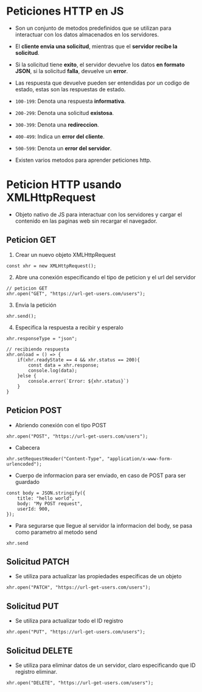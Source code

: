 # Peticiones HTTP en JS
- Son un conjunto de metodos predefinidos que se utilizan para interactuar con los datos almacenados en los servidores.
- El **cliente envia una solicitud**, mientras que el **servidor recibe la solicitud**.
- Si la solicitud tiene **exito**, el servidor devuelve los datos **en formato JSON**, si la solicitud **falla**, devuelve un **error**.
- Las respuesta que devuelve pueden ser entendidas por un codigo de estado, estas son las respuestas de estado.
- `100-199`: Denota una respuesta **informativa**.
- `200-299`: Denota una solicitud **existosa**.
- `300-399`: Denota una **redireccion**.
- `400-499`: Indica un **error del cliente**.
- `500-599`: Denota un **error del servidor**.

- Existen varios metodos para aprender peticiones http.

# Peticion HTTP usando XMLHttpRequest
- Objeto nativo de JS para interactuar con los servidores y cargar el contenido en las paginas web sin recargar el navegador.

## Peticion GET 
1. Crear un nuevo objeto XMLHttpRequest
~~~
const xhr = new XMLHttpRequest();
~~~
2. Abre una conexión especificando el tipo de peticion y el url del servidor
~~~
// peticion GET
xhr.open("GET", "https://url-get-users.com/users");
~~~
3. Envia la petición 
~~~
xhr.send();
~~~
4. Especifica la respuesta a recibir y esperalo
~~~
xhr.responseType = "json";

// recibiendo respuesta
xhr.onload = () => {
    if(xhr.readyState == 4 && xhr.status == 200){
        const data = xhr.response;
        console.log(data);
    }else {
        console.error(`Error: ${xhr.status}`)
    }
}
~~~ 

## Peticion POST
- Abriendo conexión con el tipo POST
~~~
xhr.open("POST", "https://url-get-users.com/users");
~~~
- Cabecera
~~~
xhr.setRequestHeader("Content-Type", "application/x-www-form-urlencoded");
~~~
- Cuerpo de informacion para ser enviado, en caso de POST para ser guardado
~~~
const body = JSON.stringify({
    title: "hello world",
    body: "My POST request",
    userId: 900,
});
~~~
- Para segurarse que llegue al servidor la informacion del body, se pasa como parametro al metodo send
~~~
xhr.send
~~~

## Solicitud PATCH
- Se utiliza para actualizar las propiedades especificas de un objeto
~~~
xhr.open("PATCH", "https://url-get-users.com/users");
~~~

## Solicitud PUT
- Se utiliza para actualizar todo el ID registro
~~~
xhr.open("PUT", "https://url-get-users.com/users");
~~~

## Solicitud DELETE
- Se utiliza para eliminar datos de un servidor, claro especificando que ID registro eliminar.
~~~ 
xhr.open("DELETE", "https://url-get-users.com/users");
~~~